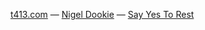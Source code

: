 

[t413.com](http://t413.com/)
&mdash;
[Nigel Dookie](http://nigeldookie.com)
&mdash;
[Say Yes To Rest](sayyestorest.ca)

